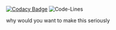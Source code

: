 [![Codacy Badge](https://api.codacy.com/project/badge/Grade/73a0ca1d1a4044f19a7b5e27a5aac7bb)](https://app.codacy.com/gh/ppotatoo/Penguin?utm_source=github.com&utm_medium=referral&utm_content=ppotatoo/Penguin&utm_campaign=Badge_Grade_Settings)
![Code-Lines](https://img.shields.io/tokei/lines/github/ppotatoo/Penguin?style=flat-square)


why would you want to make this seriously

